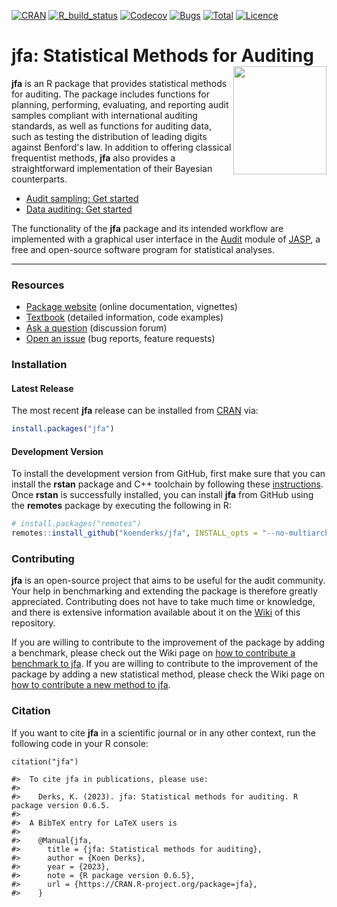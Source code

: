 [![CRAN](https://img.shields.io/cran/v/jfa?color=yellow&label=CRAN&logo=r)](https://cran.r-project.org/package=jfa)
[![R_build_status](https://github.com/koenderks/jfa/workflows/Build/badge.svg)](https://github.com/koenderks/jfa/actions)
[![Codecov](https://codecov.io/gh/koenderks/jfa/branch/development/graph/badge.svg?token=ZoxIB8p8PW)](https://app.codecov.io/gh/koenderks/jfa)
[![Bugs](https://img.shields.io/github/issues/koenderks/jfa/bug?label=Bugs&logo=github&logoColor=%23FFF&color=brightgreen)](https://github.com/koenderks/jfa/issues?q=is%3Aopen+is%3Aissue+label%3Abug)
[![Total](https://cranlogs.r-pkg.org/badges/grand-total/jfa?color=blue)](https://cranlogs.r-pkg.org)
[![Licence](https://img.shields.io/badge/licence-GPL--3-blue.svg)](https://www.gnu.org/licenses/gpl-3.0.en.html)

# jfa: Statistical Methods for Auditing <img src='https://github.com/koenderks/jfa/raw/development/man/figures/logo.png' width='149' height='173' align='right'/>

**jfa** is an R package that provides statistical methods for auditing. The package includes functions for planning, performing, evaluating, and reporting audit samples compliant with international auditing standards, as well as functions for auditing data, such as testing the distribution of leading digits against Benford's law. In addition to offering classical frequentist methods, **jfa** also provides a straightforward implementation of their Bayesian counterparts.

- [Audit sampling: Get started](https://koenderks.github.io/jfa/articles/audit-sampling.html)
- [Data auditing: Get started](https://koenderks.github.io/jfa/articles/data-auditing.html)

The functionality of the **jfa** package and its intended workflow are implemented with a graphical user interface in the [Audit](https://github.com/jasp-stats/jaspAudit) module of [JASP](https://jasp-stats.org), a free and open-source software program for statistical analyses.

---

### Resources

- [Package website](https://koenderks.github.io/jfa/) (online documentation, vignettes)
- [Textbook](https://koenderks.github.io/sasr/) (detailed information, code examples)
- [Ask a question](https://github.com/koenderks/jfa/discussions) (discussion forum)
- [Open an issue](https://github.com/koenderks/jfa/issues) (bug reports, feature requests)

### Installation

#### Latest Release

The most recent **jfa** release can be installed from [CRAN](https://cran.r-project.org/package=jfa) via:

```r
install.packages("jfa")
```

#### Development Version

To install the development version from GitHub, first make sure that you can install the **rstan** package and C++ toolchain by following these [instructions](https://github.com/stan-dev/rstan/wiki/RStan-Getting-Started). Once **rstan** is successfully installed, you can install **jfa** from GitHub using the **remotes** package by executing the following in R:

```r
# install.packages("remotes")
remotes::install_github("koenderks/jfa", INSTALL_opts = "--no-multiarch")
```

### Contributing

**jfa** is an open-source project that aims to be useful for the audit community. Your help in benchmarking and extending the package is therefore greatly appreciated. Contributing does not have to take much time or knowledge, and there is extensive information available about it on the [Wiki](https://github.com/koenderks/jfa/wiki) of this repository.

If you are willing to contribute to the improvement of the package by adding a benchmark, please check out the Wiki page on [how to contribute a benchmark to jfa](https://github.com/koenderks/jfa/wiki/Benchmarks). If you are willing to contribute to the improvement of the package by adding a new statistical method, please check the Wiki page on [how to contribute a new method to jfa](https://github.com/koenderks/jfa/wiki/Methods).

### Citation

If you want to cite **jfa** in a scientific journal or in any other context, run the following code in your R console:

```
citation("jfa")

#>  To cite jfa in publications, please use:
#>
#>    Derks, K. (2023). jfa: Statistical methods for auditing. R package version 0.6.5.
#>
#>  A BibTeX entry for LaTeX users is
#>
#>    @Manual{jfa,
#>      title = {jfa: Statistical methods for auditing},
#>      author = {Koen Derks},
#>      year = {2023},
#>      note = {R package version 0.6.5},
#>      url = {https://CRAN.R-project.org/package=jfa},
#>    }
```
